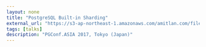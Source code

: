 ```yaml
---
layout: none
title: "PostgreSQL Built-in Sharding"
external_url: "https://s3-ap-northeast-1.amazonaws.com/amitlan.com/files/slides/pg-built-in-sharding-pgconf-asia-2017.pdf"
tags: [talks]
description: "PGConf.ASIA 2017, Tokyo (Japan)"
---
```

